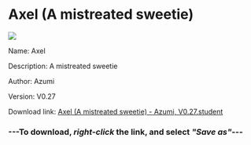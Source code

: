 # Axel (A mistreated sweetie)

<img src = "https://raw.githubusercontent.com/Arbiter1223/Koukou-Gurashi-Custom-Students/master/Students/Files/Axel%20(A%20mistreated%20sweetie).png">

Name: Axel

Description: A mistreated sweetie

Author: Azumi

Version: V0.27

Download link: <a href="https://raw.githubusercontent.com/Arbiter1223/Koukou-Gurashi-Custom-Students/master/Students/Files/Axel%20(A%20mistreated%20sweetie)%20-%20Azumi%2C%20V0.27.student">Axel (A mistreated sweetie) - Azumi, V0.27.student</a>

### ---**To download, _right-click_ the link, and select _"Save as"_**---

